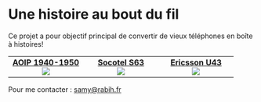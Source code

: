# Une histoire au bout du fil

Ce projet a pour objectif principal de convertir de vieux téléphones en boîte à histoires!
<table width="100%" align="center">
    <tr>
      <td width="33%" valign="top" align="center"><a href="https://github.com/samy/une-histoire-au-bout-du-fil/tree/main/Boite_a_histoires_AOIP/README.md"><strong>AOIP 1940-1950</strong><br /><img src="https://user-images.githubusercontent.com/1282106/129452034-c55ad1a5-5f9b-4c79-a58a-9e0bbab8d801.jpg" /></a></td>
      <td width="33%" valign="top" align="center"><a href="https://github.com/samy/une-histoire-au-bout-du-fil/tree/main/Boite_a_histoires_S63/README.md"><strong>Socotel S63</strong><br />
        <img src="https://user-images.githubusercontent.com/1282106/144014466-de22c6db-30d0-470b-b444-1885433b99f5.png" /></a>
      </td>
      <td width="33%" valign="top" align="center"><a href="https://github.com/samy/une-histoire-au-bout-du-fil/tree/main/Boite_a_histoires_U43/README.md"><strong>Ericsson U43</strong><br /><img src="https://user-images.githubusercontent.com/1282106/149672898-92151184-353d-4b62-b923-86ea2b3fc8f1.jpeg" /></a></td>
  </tr>
</table>

Pour me contacter : samy@rabih.fr
